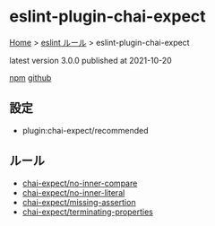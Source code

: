 # eslint-plugin-chai-expect

[Home](../../index.md) >
[eslint ルール](../index.md) >
eslint-plugin-chai-expect

latest version 3.0.0 published at 2021-10-20

[npm](https://www.npmjs.com/package/eslint-plugin-chai-expect)
[github](https://github.com/turbo87/eslint-plugin-chai-expect)

## 設定

- plugin:chai-expect/recommended

## ルール

- [chai-expect/no-inner-compare](./chai-expect/no-inner-compare.md)
- [chai-expect/no-inner-literal](./chai-expect/no-inner-literal.md)
- [chai-expect/missing-assertion](./chai-expect/missing-assertion.md)
- [chai-expect/terminating-properties](./chai-expect/terminating-properties.md)
